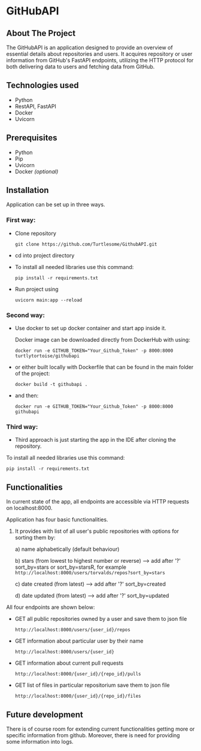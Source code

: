 # GitHubAPI
<!-- ABOUT THE PROJECT -->
## About The Project
The GitHubAPI is an application designed to provide an overview of essential details about repositories and users. It acquires repository or user information from GitHub's FastAPI endpoints, utilizing the HTTP protocol for both delivering data to users and fetching data from GitHub.

<!-- TECHNOLOGIES USED -->
## Technologies used
* Python
* RestAPI, FastAPI
* Docker
* Uvicorn

<!-- PREREQUISITES -->
## Prerequisites
* Python
* Pip
* Uvicorn
* Docker *(optional)*

<!-- INSTALLATION AND USAGE -->
## Installation
Application can be set up in three ways. 

### First way:
* Clone repository

  `git clone https://github.com/Turtlesome/GithubAPI.git`

* cd into project directory

* To install all needed libraries use this command:

  `pip install -r requirements.txt`

* Run project using

  `uvicorn main:app --reload`

### Second way:
* Use docker to set up docker container and start app inside it.

  Docker image can be downloaded directly from DockerHub with using:

  `docker run -e GITHUB_TOKEN="Your_Github_Token" -p 8000:8000 turtlytortoise/githubapi`

* or either built locally with Dockerfile that can be found in the main folder of the project:

  `docker build -t githubapi .`

* and then:

  `docker run -e GITHUB_TOKEN="Your_Github_Token" -p 8000:8000 githubapi`

### Third way:
* Third approach is just starting the app in the IDE after cloning the repository.

To install all needed libraries use this command:

  `pip install -r requirements.txt`


<!-- INSTALLATION AND USAGE -->
## Functionalities
In current state of the app, all endpoints are accessible via HTTP requests on localhost:8000.

Application has four basic functionalities. 
1. It provides with list of all user's public repositories with options for sorting them by:
   
   a) name alphabetically (default behaviour)

   b) stars (from lowest to highest number or reverse) --> add after '?' sort_by=stars or sort_by=starsR, for example `http://localhost:8000/users/torvalds/repos?sort_by=stars`

   c) date created (from latest) --> add after '?' sort_by=created

   d) date updated (from latest) --> add after '?' sort_by=updated

All four endpoints are shown below:

* GET all public repositories owned by a user and save them to json file

  `http://localhost:8000/users/{user_id}/repos`

* GET information about particular user by their name

  `http://localhost:8000/users/{user_id}`

* GET information about current pull requests

  `http://localhost:8000/{user_id}/{repo_id}/pulls`
  
* GET list of files in particular repositorium save them to json file

  `http://localhost:8000/{user_id}/{repo_id}/files`

## Future development

  There is of course room for extending current functionalities getting more or specific information from github. Moreover, there is need for providing some information into logs.
